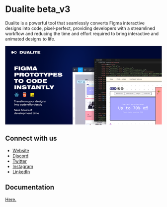 # Dualite beta_v3

Dualite is a powerful tool that seamlessly converts Figma interactive designs into code, pixel-perfect, providing developers with a streamlined workflow and reducing the time and effort required to bring interactive and animated designs to life.

![Alt text](<Cover (1).png>)

## Connect with us

- [Website](https://dualite.in)
- [Discord](https://discord.gg/uFA89PUV)
- [Twitter](https://twitter.com/dualiteindia)
- [Instagram](https://www.instagram.com/dualiteindia/)
- [LinkedIn](https://www.linkedin.com/company/dualiteindia)

## Documentation

[Here.](https://github.com/dualiteindia/.github/blob/main/documentation.md)
